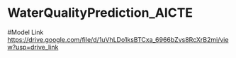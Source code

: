# WaterQualityPrediction_AICTE

#Model Link
https://drive.google.com/file/d/1uVhLDo1ksBTCxa_6966bZvs8RcXrB2mi/view?usp=drive_link
